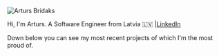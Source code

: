 ![Arturs Bridaks](https://user-images.githubusercontent.com/48471924/87221409-800a4200-c374-11ea-9146-e24eed31d699.jpg)

Hi, I'm Arturs. A Software Engineer from Latvia 🇱🇻 |[LinkedIn](https://www.linkedin.com/in/artursbridaks/)

Down below you can see my most recent projects of which I'm the most proud of.
